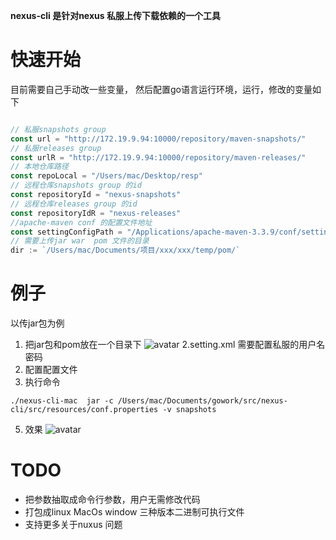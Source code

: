 **nexus-cli  是针对nexus 私服上传下载依赖的一个工具**

# 快速开始
目前需要自己手动改一些变量， 然后配置go语言运行环境，运行，修改的变量如下
```go

// 私服snapshots group
const url = "http://172.19.9.94:10000/repository/maven-snapshots/"
// 私服releases group
const urlR = "http://172.19.9.94:10000/repository/maven-releases/"
// 本地仓库路径
const repoLocal = "/Users/mac/Desktop/resp"
// 远程仓库snapshots group 的id
const repositoryId = "nexus-snapshots"
// 远程仓库releases group 的id
const repositoryIdR = "nexus-releases"
//apache-maven conf 的配置文件地址
const settingConfigPath = "/Applications/apache-maven-3.3.9/conf/settings_sh_sunline.xml"
// 需要上传jar war  pom 文件的目录
dir := `/Users/mac/Documents/项目/xxx/xxx/temp/pom/`
```
# 例子
以传jar包为例
1. 把jar包和pom放在一个目录下
![avatar](https://images.gitee.com/uploads/images/2020/0511/175012_e4b76aee_1894834.jpeg)
2.setting.xml 需要配置私服的用户名密码
3. 配置配置文件
4. 执行命令
```shell
./nexus-cli-mac  jar -c /Users/mac/Documents/gowork/src/nexus-cli/src/resources/conf.properties -v snapshots
```
5. 效果
![avatar](https://images.gitee.com/uploads/images/2020/0511/175158_5c1c04b9_1894834.jpeg)
# TODO 
-   把参数抽取成命令行参数，用户无需修改代码
-   打包成linux MacOs window 三种版本二进制可执行文件
-   支持更多关于nuxus 问题
